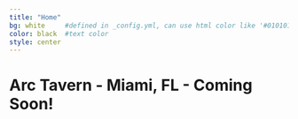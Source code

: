 ```yaml
---
title: "Home"
bg: white     #defined in _config.yml, can use html color like '#010101'
color: black  #text color
style: center
---
```


# Arc Tavern - Miami, FL - Coming Soon!